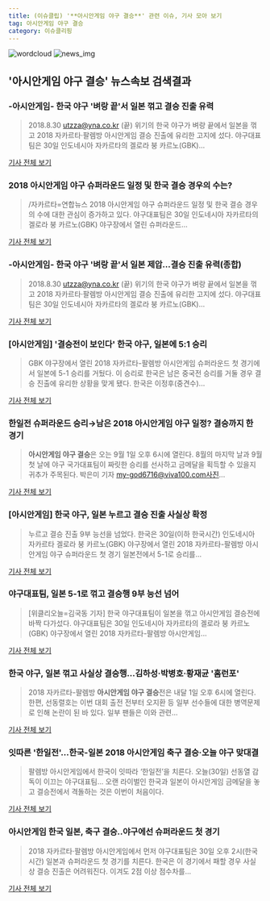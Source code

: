 ```yaml
---
title: (이슈클립) '**아시안게임 야구 결승**' 관련 이슈, 기사 모아 보기
tag: 아시안게임 야구 결승
category: 이슈클리핑
---
```

![wordcloud](https://s3.ap-northeast-2.amazonaws.com/lyrics101-wordcloud/2018-08-30-1535621224.png)
![news_img](https://user-images.githubusercontent.com/42597476/44507050-1206f400-a6e4-11e8-8d98-7ffbfebb353f.png)
## **'**아시안게임 야구 결승**'** 뉴스속보 검색결과
### -아시안게임- 한국 야구 '벼랑 끝'서 일본 꺾고 결승 진출 유력

>2018.8.30 utzza@yna.co.kr (끝) 위기의 한국 야구가 벼랑 끝에서 일본을 꺾고 2018 자카르타·팔렘방 아시안게임 결승 진출에 유리한 고지에 섰다. 야구대표팀은 30일 인도네시아 자카르타의 겔로라 붕 카르노(GBK)...

<a href="http://app.yonhapnews.co.kr/YNA/Basic/SNS/r.aspx?c=AKR20180830157400007&did=1195m" target="_blank">기사 전체 보기</a>

### 2018 아시안게임 야구 슈퍼라운드 일정 및 한국 결승 경우의 수는?

>/자카르타=연합뉴스 2018 아시안게임 야구 슈퍼라운드 일정 및 한국 결승 경우의 수에 대한 관심이 증가하고 있다. 야구대표팀은 30일 인도네시아 자카르타의 겔로라 붕 카르노(GBK) 야구장에서 열린 슈퍼라운드...

<a href="http://www.kyeongin.com/main/view.php?key=20180830010010052" target="_blank">기사 전체 보기</a>

### -아시안게임- 한국 야구 '벼랑 끝'서 일본 제압…결승 진출 유력(종합)

>2018.8.30 utzza@yna.co.kr (끝) 위기의 한국 야구가 벼랑 끝에서 일본을 꺾고 2018 자카르타·팔렘방 아시안게임 결승 진출에 유리한 고지에 섰다. 야구대표팀은 30일 인도네시아 자카르타의 겔로라 붕 카르노(GBK)...

<a href="http://app.yonhapnews.co.kr/YNA/Basic/SNS/r.aspx?c=AKR20180830157451007&did=1195m" target="_blank">기사 전체 보기</a>

### [아시안게임] '결승전이 보인다' 한국 야구, 일본에 5:1 승리

>GBK 야구장에서 열린 2018 자카르타-팔렘방 아시안게임 슈퍼라운드 첫 경기에서 일본에 5-1 승리를 거뒀다. 이 승리로 한국은 남은 중국전 승리를 거둘 경우 결승 진출에 유리한 상황을 맞게 됐다. 한국은 이정후(중견수)...

<a href="http://www.thesportstimes.co.kr/news/articleView.html?idxno=310460" target="_blank">기사 전체 보기</a>

### 한일전 슈퍼라운드 승리→남은 2018 아시안게임 야구 일정? 결승까지 한 경기

>**아시안게임 야구 결승**은 오는 9월 1일 오후 6시에 열린다. 8월의 마지막 날과 9월 첫 날에 야구 국가대표팀이 짜릿한 승리를 선사하고 금메달을 획득할 수 있을지 귀추가 주목된다. 박은미 기자 my-god6716@viva100.com사진...

<a href="http://www.viva100.com/main/view.php?key=20180830001754093" target="_blank">기사 전체 보기</a>

### [아시안게임] 한국 야구, 일본 누르고 결승 진출 사실상 확정

>누르고 결승 진출 9부 능선을 넘었다. 한국은 30일(이하 한국시간) 인도네시아 자카르타 겔로라 붕 카르노(GBK) 야구장에서 열린 2018 자카르타-팔렘방 아시안게임 야구 슈퍼라운드 첫 경기 일본전에서 5-1로 승리를...

<a href="http://sports.donga.com/3/all/20180830/91756623/2" target="_blank">기사 전체 보기</a>

### 야구대표팀, 일본 5-1로 꺾고 결승행 9부 능선 넘어

>[위클리오늘=김국동 기자] 한국 야구대표팀이 일본을 꺾고 아시안게임 결승전에 바짝 다가섰다. 야구대표팀은 30일 인도네시아 자카르타의 겔로라 붕 카르노(GBK) 야구장에서 열린 2018 자카르타-팔렘방 아시안게임...

<a href="http://www.weeklytoday.com/news/articleView.html?idxno=67462" target="_blank">기사 전체 보기</a>

### 한국 야구, 일본 꺾고 사실상 결승행…김하성·박병호·황재균 '홈런포'

>2018 자카르타-팔렘방 **아시안게임 야구 결승**전은 내달 1일 오후 6시에 열린다. 한편, 선동렬호는 이번 대회 출전 전부터 오지환 등 일부 선수들에 대한 병역문제로 인해 논란이 된 바 있다. 일부 팬들은 이와 관련...

<a href="http://www.newsworks.co.kr/news/articleView.html?idxno=211747" target="_blank">기사 전체 보기</a>

### 잇따른 '한일전'...한국-일본 2018 아시안게임 축구 결승·오늘 야구 맞대결

>팔렘방 아시안게임에서 한국이 잇따라 ‘한일전’을 치른다. 오늘(30일) 선동열 감독이 이끄는 야구대표팀... 오랜 라이벌인 한국과 일본이 아시안게임 금메달을 놓고 결승전에서 격돌하는 것은 이번이 처음이다.

<a href="http://www.kookje.co.kr/news2011/asp/newsbody.asp?code=0600&key=20180830.99099013890" target="_blank">기사 전체 보기</a>

### 아시안게임 한국 일본, 축구 결승..야구에선 슈퍼라운드 첫 경기

>2018 자카르타·팔렘방 아시안게임에서 먼저 야구대표팀은 30일 오후 2시(한국시간) 일본과 슈퍼라운드 첫 경기를 치른다. 한국은 이 경기에서 패할 경우 사실상 결승 진출은 어려워진다. 이겨도 2점 이상 점수차를...

<a href="http://www.yeongnam.com/mnews/newsview.do?mode=newsView&newskey=20180830.990010923085455" target="_blank">기사 전체 보기</a>


